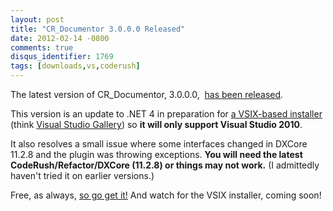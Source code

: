 ```yaml
---
layout: post
title: "CR_Documentor 3.0.0.0 Released"
date: 2012-02-14 -0800
comments: true
disqus_identifier: 1769
tags: [downloads,vs,coderush]
---
```

The latest version of CR_Documentor, 3.0.0.0,  [has been
released](http://code.google.com/p/cr-documentor/downloads/list).

This version is an update to .NET 4 in preparation for [a VSIX-based
installer](/archive/2012/02/01/how-to-add-a-vsix-installer-to-a-dxcore-plugin.aspx)
(think [Visual Studio
Gallery](http://visualstudiogallery.msdn.microsoft.com/)) so **it will
only support Visual Studio 2010**.

It also resolves a small issue where some interfaces changed in DXCore
11.2.8 and the plugin was throwing exceptions. **You will need the
latest CodeRush/Refactor/DXCore (11.2.8) or things may not work.** (I
admittedly haven't tried it on earlier versions.)

Free, as always, [so go get
it!](http://code.google.com/p/cr-documentor/downloads/list) And watch
for the VSIX installer, coming soon!
